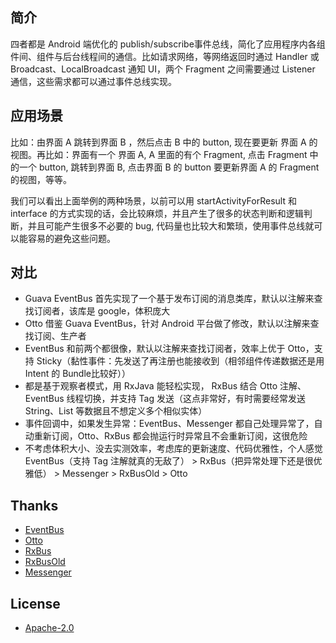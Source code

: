 ## 简介
四者都是 Android 端优化的 publish/subscribe事件总线，简化了应用程序内各组件间、组件与后台线程间的通信。比如请求网络，等网络返回时通过 Handler 或 Broadcast、LocalBroadcast 通知 UI，两个 Fragment 之间需要通过 Listener 通信，这些需求都可以通过事件总线实现。

## 应用场景
比如：由界面 A 跳转到界面 B ，然后点击 B 中的 button, 现在要更新 界面 A 的视图。再比如：界面有一个 界面 A, A 里面的有个 Fragment, 点击 Fragment 中的一个 button, 跳转到界面 B, 点击界面 B 的 button 要更新界面 A 的 Fragment 的视图，等等。

我们可以看出上面举例的两种场景，以前可以用 startActivityForResult 和 interface 的方式实现的话，会比较麻烦，并且产生了很多的状态判断和逻辑判断，并且可能产生很多不必要的 bug, 代码量也比较大和繁琐，使用事件总线就可以能容易的避免这些问题。

## 对比
- Guava EventBus 首先实现了一个基于发布订阅的消息类库，默认以注解来查找订阅者，该库是 google，体积庞大
- Otto 借鉴 Guava EventBus，针对 Android 平台做了修改，默认以注解来查找订阅、生产者
- EventBus 和前两个都很像，默认以注解来查找订阅者，效率上优于 Otto，支持 Sticky（黏性事件：先发送了再注册也能接收到（相邻组件传递数据还是用 Intent 的 Bundle比较好））
- 都是基于观察者模式，用 RxJava 能轻松实现， RxBus 结合 Otto 注解、EventBus 线程切换，并支持 Tag 发送（这点非常好，有时需要经常发送 String、List 等数据且不想定义多个相似实体）
- 事件回调中，如果发生异常：EventBus、Messenger 都自己处理异常了，自动重新订阅，Otto、RxBus 都会抛运行时异常且不会重新订阅，这很危险
- 不考虑体积大小、没去实测效率，考虑库的更新速度、代码优雅性，个人感觉 EventBus（支持 Tag 注解就真的无敌了） > RxBus（把异常处理下还是很优雅低） > Messenger > RxBusOld > Otto

## Thanks
- [EventBus](https://github.com/greenrobot/EventBus)
- [Otto](https://github.com/square/otto)
- [RxBus](https://github.com/AndroidKnife/RxBus) 
- [RxBusOld](https://github.com/YoKeyword/RxBus) 
- [Messenger](https://github.com/Kelin-Hong/MVVMLight) 

## License
- [Apache-2.0](http://www.apache.org/licenses/LICENSE-2.0)